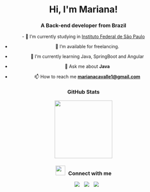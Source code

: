 <h1 align="center">Hi, I'm Mariana!</h1>
<h3 align="center">A Back-end developer from Brazil</h3>

<div align=center>
- 🔭 I’m currently studying in <a href="https://spo.ifsp.edu.br/" target="blank">Instituto Federal de São Paulo</a>

- 🤝 I’m available for freelancing.

- 🌱 I’m currently learning Java, SpringBoot and Angular

- 💬 Ask me about **Java**

- 📫 How to reach me **marianacavalle1@gmail.com**

### GitHub Stats
<img height="180em" src="https://github-readme-stats-eight-theta.vercel.app/api/top-langs/?username=mcavalle&layout=compact&langs_count=8&theme=algolia"/>
</a>
</div>

<h3 align="center" > <img src="https://media.giphy.com/media/iY8CRBdQXODJSCERIr/giphy.gif" width="30" height="30" style="margin-right: 10px;">Connect with me </h3>

<p align="center">

 <div align="center"  class="icons-social" style="margin-left: 10px;">
        <a style="margin-left: 10px;"  target="_blank" href="https://www.linkedin.com/in/mariana-cavalle-a8078811a/">
			<img src="https://img.icons8.com/doodle/40/000000/linkedin--v2.png"></a>
        <a style="margin-left: 10px;" target="_blank" href="https://github.com/mcavalle">
		<img src="https://img.icons8.com/doodle/40/000000/github--v1.png"></a>
        <a style="margin-left: 10px;" target="_blank" href="https://instagram.com/mariana_cavalle">
			<img src="https://img.icons8.com/doodle/40/000000/instagram-new--v2.png"></a>	
      </div>
</p>
